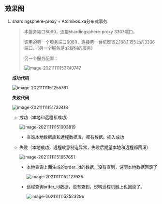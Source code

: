 ## 效果图

1. shardingsphere-proxy + Atomikos xa分布式事务

   > 本服务端口8090，连接shardingsphere-proxy  3307端口。
   >
   > 调用的另一个服务端口8080，连接另一台机器192.168.1.155上的3306端口。（另一个服务是q2提供的服务）
   >
   > 另一个服务配置：
   >
   > ![image-20211111153740747](https://myblog-imgs.oss-cn-hangzhou.aliyuncs.com/blog/imgs/image-20211111153740747.png)

   

   **成功代码**

   ![image-20211111151255761](https://myblog-imgs.oss-cn-hangzhou.aliyuncs.com/blog/imgs/image-20211111151255761.png)

   

   **失败代码**

   ![image-20211111151732418](https://myblog-imgs.oss-cn-hangzhou.aliyuncs.com/blog/imgs/image-20211111151732418.png)

   

   - 成功（本地和远程都成功）

     ![image-20211111151003819](https://myblog-imgs.oss-cn-hangzhou.aliyuncs.com/blog/imgs/image-20211111151003819.png)

     - 查询本地数据库和远程数据库，都有数据，插入成功

       
   
   - 失败（本地成功，远程故意制造异常，失败后期望本地和远程都回滚）
   
     ![image-20211111151657651](https://myblog-imgs.oss-cn-hangzhou.aliyuncs.com/blog/imgs/image-20211111151657651.png)
   
     - 本地查询上面生成的order_id的数据，没有查到，说明本地数据回滚了
   
       ![image-20211111152127935](https://myblog-imgs.oss-cn-hangzhou.aliyuncs.com/blog/imgs/image-20211111152127935.png)
   
     - 远程查询order_id数据，没有查到，说明远程机器上也回滚了。
   
       ![image-20211111152523296](https://myblog-imgs.oss-cn-hangzhou.aliyuncs.com/blog/imgs/image-20211111152523296.png)

​				































